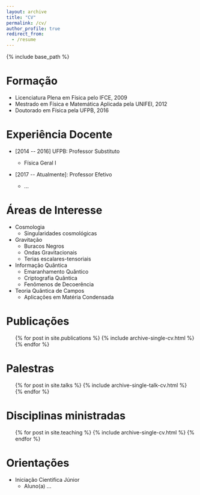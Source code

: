 ```yaml
---
layout: archive
title: "CV"
permalink: /cv/
author_profile: true
redirect_from:
  - /resume
---
```


{% include base_path %}

Formação
======
* Licenciatura Plena em Física pelo IFCE, 2009
* Mestrado em Física e Matemática Aplicada pela UNIFEI, 2012
* Doutorado em Física pela UFPB, 2016

Experiência Docente
======
* [2014 -- 2016] UFPB: Professor Substituto
  * Física Geral I

* [2017 -- Atualmente]: Professor Efetivo
  * ...
  
Áreas de Interesse
======
* Cosmologia
  * Singularidades cosmológicas
* Gravitação
  * Buracos Negros
  * Ondas Gravitacionais
  * Terias escalares-tensoriais
* Informação Quântica
  * Emaranhamento Quântico
  * Criptografia Quântica
  * Fenômenos de Decoerência
* Teoria Quântica de Campos
  * Aplicações em Matéria Condensada

Publicações
======
  <ul>{% for post in site.publications %}
    {% include archive-single-cv.html %}
  {% endfor %}</ul>
  
Palestras
======
  <ul>{% for post in site.talks %}
    {% include archive-single-talk-cv.html %}
  {% endfor %}</ul>
  
Disciplinas ministradas
======
  <ul>{% for post in site.teaching %}
    {% include archive-single-cv.html %}
  {% endfor %}</ul>
  
Orientações
======
* Iniciação Cientifica Júnior
  * Aluno(a) ...
  
